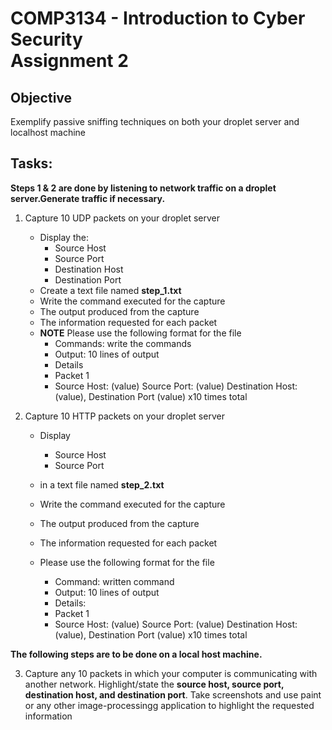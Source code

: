 # COMP3134 - Introduction to Cyber Security<br> Assignment 2

## Objective
Exemplify passive sniffing techniques on both your droplet server and localhost machine

## Tasks:
**Steps 1 & 2 are done by listening to network traffic on a droplet server.Generate traffic if necessary.**

1. Capture 10 UDP packets on your droplet server
    - Display the:
        - Source Host
        - Source Port
        - Destination Host
        - Destination Port
    - Create a text file named **step_1.txt**
    - Write the command executed for the capture 
    - The output produced from the capture
    - The information requested for each packet
    - **NOTE** Please use the following format for the file
        - Commands: write the commands
        - Output: 10 lines of output
        - Details
        - Packet 1
        - Source Host: (value) Source Port: (value) Destination Host: (value), Destination Port (value) x10 times total

2. Capture 10 HTTP packets on your droplet server
    - Display
        - Source Host
        - Source Port

    - in a text file named **step_2.txt**
    - Write the command executed for the capture
    - The output produced from the capture
    - The information requested for each packet
    - Please use the following format for the file
        - Command: written command
        - Output: 10 lines of output
        - Details:
        - Packet 1
        - Source Host: (value) Source Port: (value) Destination Host: (value), Destination Port (value) x10 times total

**The following steps are to be done on a local host machine.**

3. Capture any 10 packets in which your computer is communicating with another network. Highlight/state the **source host, source port, destination host, and destination port**. Take screenshots and use paint or any other image-processingg application to highlight the requested information